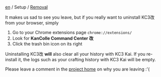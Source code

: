 [en](https://github.com/KC3Kai/kc3-docs/tree/master/en) / Setup / [Removal](https://github.com/KC3Kai/kc3-docs/blob/master/en/Setup_-_Removal.md)

It makes us sad to see you leave, but if you really want to uninstall KC3改 from your browser, simply

1.  Go to your Chrome extensions page `chrome://extensions/`
2.  Look for **KanColle Command Center 改**
3.  Click the trash bin icon on its right

Uninstalling KC3改 **will** also clear all your history with KC3 Kai. If you re-install it, the logs such as your crafting history with KC3 Kai will be empty.

Please leave a comment in the [project home](http://kancolle.wikia.com/wiki/User_blog:Dragonjet/KC3%E6%94%B9) on why you are leaving :'(
